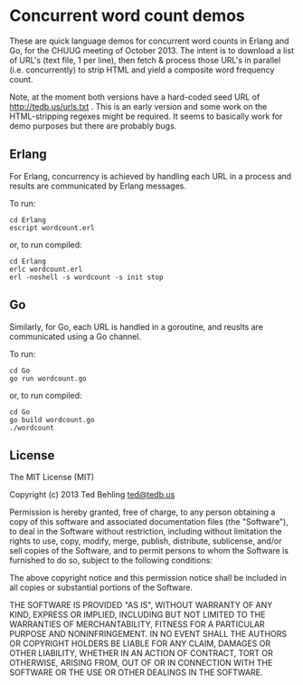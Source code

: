 Concurrent word count demos
===

These are quick language demos for concurrent word counts in Erlang and Go, for the CHUUG meeting of October 2013.  The intent is to download a list of URL's (text file, 1 per line), then fetch & process those URL's in parallel (i.e. concurrently) to strip HTML and yield a composite word frequency count.

Note, at the moment both versions have a hard-coded seed URL of http://tedb.us/urls.txt .  This is an early version and some work on the HTML-stripping regexes might be required.  It seems to basically work for demo purposes but there are probably bugs.

Erlang
---

For Erlang, concurrency is achieved by handling each URL in a process and results are communicated by Erlang messages.

To run:
	
	cd Erlang
	escript wordcount.erl

or, to run compiled:

	cd Erlang
	erlc wordcount.erl
	erl -noshell -s wordcount -s init stop

Go
---

Similarly, for Go, each URL is handled in a goroutine, and reuslts are communicated using a Go channel.

To run:
	
	cd Go
	go run wordcount.go

or, to run compiled:

	cd Go
	go build wordcount.go
	./wordcount

License
---

The MIT License (MIT)

Copyright (c) 2013 Ted Behling <ted@tedb.us>

Permission is hereby granted, free of charge, to any person obtaining a copy
of this software and associated documentation files (the "Software"), to deal
in the Software without restriction, including without limitation the rights
to use, copy, modify, merge, publish, distribute, sublicense, and/or sell
copies of the Software, and to permit persons to whom the Software is
furnished to do so, subject to the following conditions:

The above copyright notice and this permission notice shall be included in
all copies or substantial portions of the Software.

THE SOFTWARE IS PROVIDED "AS IS", WITHOUT WARRANTY OF ANY KIND, EXPRESS OR
IMPLIED, INCLUDING BUT NOT LIMITED TO THE WARRANTIES OF MERCHANTABILITY,
FITNESS FOR A PARTICULAR PURPOSE AND NONINFRINGEMENT. IN NO EVENT SHALL THE
AUTHORS OR COPYRIGHT HOLDERS BE LIABLE FOR ANY CLAIM, DAMAGES OR OTHER
LIABILITY, WHETHER IN AN ACTION OF CONTRACT, TORT OR OTHERWISE, ARISING FROM,
OUT OF OR IN CONNECTION WITH THE SOFTWARE OR THE USE OR OTHER DEALINGS IN
THE SOFTWARE.
